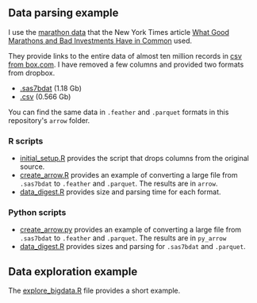 ## Data parsing example

I use the [marathon data](https://faculty.chicagobooth.edu/george.wu/research/marathon/) that the New York Times article [What Good Marathons and Bad Investments Have in Common](https://www.nytimes.com/2014/04/23/upshot/what-good-marathons-and-bad-investments-have-in-common.html?rref=upshot&_r=1) used.

They provide links to the entire data of almost ten million records in [csv from box.com](https://uchicago.box.com/s/m6zvhtudswz8mctu1kcxr3a4a33f24qc). I have removed a few columns and provided two formats from dropbox.

- [.sas7bdat](https://www.dropbox.com/s/5h81st5lj0zf85w/marathon.sas7bdat?dl=0) (1.18 Gb)
- [.csv](https://www.dropbox.com/s/pck9qnwmbo4vjsi/marathon.csv?dl=0) (0.566 Gb)

You can find the same data in `.feather` and `.parquet` formats in this repository's `arrow` folder.

### R scripts

- [initial_setup.R](initial_setup.R) provides the script that drops columns from the original source.
- [create_arrow.R](create_arrow.R) provides an example of converting a large file from `.sas7bdat` to `.feather` and `.parquet`. The results are in `arrow`.
- [data_digest.R](data_digest.R) provides size and parsing time for each format.

### Python scripts

- [create_arrow.py](create_arrow.py) provides an example of converting a large file from `.sas7bdat` to `.feather` and `.parquet`. The results are in `py_arrow`
- [data_digest.R](data_digest.py) provides sizes and parsing for `.sas7bdat` and `.parquet`.

## Data exploration example

The [explore_bigdata.R](explore_bigdata.R) file provides a short example.
